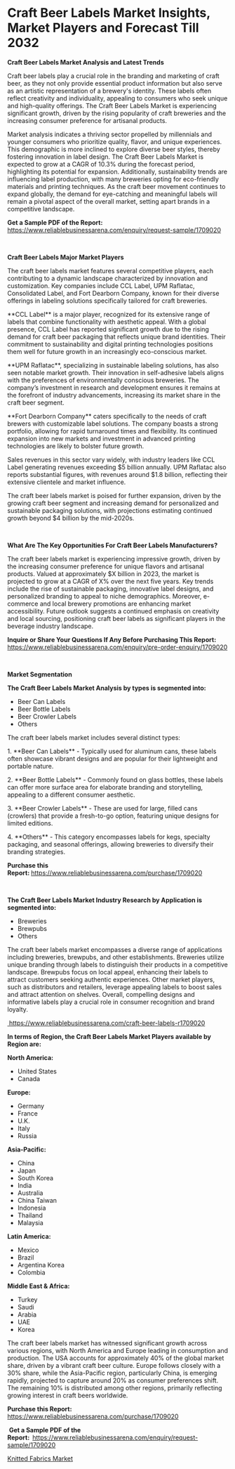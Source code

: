 <p><h1>Craft Beer Labels Market Insights, Market Players and Forecast Till 2032</h1></p><p><strong>Craft Beer Labels Market Analysis and Latest Trends</strong></p>
<p><p>Craft beer labels play a crucial role in the branding and marketing of craft beer, as they not only provide essential product information but also serve as an artistic representation of a brewery's identity. These labels often reflect creativity and individuality, appealing to consumers who seek unique and high-quality offerings. The Craft Beer Labels Market is experiencing significant growth, driven by the rising popularity of craft breweries and the increasing consumer preference for artisanal products.</p><p>Market analysis indicates a thriving sector propelled by millennials and younger consumers who prioritize quality, flavor, and unique experiences. This demographic is more inclined to explore diverse beer styles, thereby fostering innovation in label design. The Craft Beer Labels Market is expected to grow at a CAGR of 10.3% during the forecast period, highlighting its potential for expansion. Additionally, sustainability trends are influencing label production, with many breweries opting for eco-friendly materials and printing techniques. As the craft beer movement continues to expand globally, the demand for eye-catching and meaningful labels will remain a pivotal aspect of the overall market, setting apart brands in a competitive landscape.</p></p>
<p><strong>Get a Sample PDF of the Report:&nbsp;</strong> <a href="https://www.reliablebusinessarena.com/enquiry/request-sample/1709020?utm_campaign=2793&utm_medium=2&utm_source=Github&utm_content=ia&utm_term=31032025&utm_id=craft-beer-labels">https://www.reliablebusinessarena.com/enquiry/request-sample/1709020</a></p>
<p>&nbsp;</p>
<p><strong>Craft Beer Labels Major Market Players</strong></p>
<p><p>The craft beer labels market features several competitive players, each contributing to a dynamic landscape characterized by innovation and customization. Key companies include CCL Label, UPM Raflatac, Consolidated Label, and Fort Dearborn Company, known for their diverse offerings in labeling solutions specifically tailored for craft breweries.</p><p>**CCL Label** is a major player, recognized for its extensive range of labels that combine functionality with aesthetic appeal. With a global presence, CCL Label has reported significant growth due to the rising demand for craft beer packaging that reflects unique brand identities. Their commitment to sustainability and digital printing technologies positions them well for future growth in an increasingly eco-conscious market.</p><p>**UPM Raflatac**, specializing in sustainable labeling solutions, has also seen notable market growth. Their innovation in self-adhesive labels aligns with the preferences of environmentally conscious breweries. The company’s investment in research and development ensures it remains at the forefront of industry advancements, increasing its market share in the craft beer segment.</p><p>**Fort Dearborn Company** caters specifically to the needs of craft brewers with customizable label solutions. The company boasts a strong portfolio, allowing for rapid turnaround times and flexibility. Its continued expansion into new markets and investment in advanced printing technologies are likely to bolster future growth.</p><p>Sales revenues in this sector vary widely, with industry leaders like CCL Label generating revenues exceeding $5 billion annually. UPM Raflatac also reports substantial figures, with revenues around $1.8 billion, reflecting their extensive clientele and market influence.</p><p>The craft beer labels market is poised for further expansion, driven by the growing craft beer segment and increasing demand for personalized and sustainable packaging solutions, with projections estimating continued growth beyond $4 billion by the mid-2020s.</p></p>
<p>&nbsp;</p>
<p><strong>What Are The Key Opportunities For Craft Beer Labels Manufacturers?</strong></p>
<p><p>The craft beer labels market is experiencing impressive growth, driven by the increasing consumer preference for unique flavors and artisanal products. Valued at approximately $X billion in 2023, the market is projected to grow at a CAGR of X% over the next five years. Key trends include the rise of sustainable packaging, innovative label designs, and personalized branding to appeal to niche demographics. Moreover, e-commerce and local brewery promotions are enhancing market accessibility. Future outlook suggests a continued emphasis on creativity and local sourcing, positioning craft beer labels as significant players in the beverage industry landscape.</p></p>
<p><strong>Inquire or Share Your Questions If Any Before Purchasing This Report:</strong> <a href="https://www.reliablebusinessarena.com/enquiry/pre-order-enquiry/1709020?utm_campaign=2793&utm_medium=2&utm_source=Github&utm_content=ia&utm_term=31032025&utm_id=craft-beer-labels">https://www.reliablebusinessarena.com/enquiry/pre-order-enquiry/1709020</a></p>
<p>&nbsp;</p>
<p><strong>Market Segmentation</strong></p>
<p><strong>The Craft Beer Labels Market Analysis by types is segmented into:</strong></p>
<p><ul><li>Beer Can Labels</li><li>Beer Bottle Labels</li><li>Beer Crowler Labels</li><li>Others</li></ul></p>
<p><p>The craft beer labels market includes several distinct types: </p><p>1. **Beer Can Labels** - Typically used for aluminum cans, these labels often showcase vibrant designs and are popular for their lightweight and portable nature. </p><p>2. **Beer Bottle Labels** - Commonly found on glass bottles, these labels can offer more surface area for elaborate branding and storytelling, appealing to a different consumer aesthetic. </p><p>3. **Beer Crowler Labels** - These are used for large, filled cans (crowlers) that provide a fresh-to-go option, featuring unique designs for limited editions. </p><p>4. **Others** - This category encompasses labels for kegs, specialty packaging, and seasonal offerings, allowing breweries to diversify their branding strategies.</p></p>
<p><strong>Purchase this Report:&nbsp;</strong><a href="https://www.reliablebusinessarena.com/purchase/1709020?utm_campaign=2793&utm_medium=2&utm_source=Github&utm_content=ia&utm_term=31032025&utm_id=craft-beer-labels">https://www.reliablebusinessarena.com/purchase/1709020</a></p>
<p>&nbsp;</p>
<p><strong>The Craft Beer Labels Market Industry Research by Application is segmented into:</strong></p>
<p><ul><li>Breweries</li><li>Brewpubs</li><li>Others</li></ul></p>
<p><p>The craft beer labels market encompasses a diverse range of applications including breweries, brewpubs, and other establishments. Breweries utilize unique branding through labels to distinguish their products in a competitive landscape. Brewpubs focus on local appeal, enhancing their labels to attract customers seeking authentic experiences. Other market players, such as distributors and retailers, leverage appealing labels to boost sales and attract attention on shelves. Overall, compelling designs and informative labels play a crucial role in consumer recognition and brand loyalty.</p></p>
<p><a href="https://www.reliablebusinessarena.com/craft-beer-labels-r1709020?utm_campaign=2793&utm_medium=2&utm_source=Github&utm_content=ia&utm_term=31032025&utm_id=craft-beer-labels">&nbsp;https://www.reliablebusinessarena.com/craft-beer-labels-r1709020</a></p>
<p><strong>In terms of Region, the Craft Beer Labels Market Players available by Region are:</strong></p>
<p>
    <p> <strong> North America: </strong>
        <ul>
            <li>United States</li>
            <li>Canada</li>
        </ul>
        </p> 
    <p> <strong> Europe: </strong>
        <ul>
            <li>Germany</li>
            <li>France</li>
            <li>U.K.</li>
            <li>Italy</li>
            <li>Russia</li>
        </ul>
        </p> 
    <p> <strong> Asia-Pacific: </strong>
        <ul>
            <li>China</li>
            <li>Japan</li>
            <li>South Korea</li>
            <li>India</li>
            <li>Australia</li>
            <li>China Taiwan</li>
            <li>Indonesia</li>
            <li>Thailand</li>
            <li>Malaysia</li>
        </ul>
        </p> 
    <p> <strong> Latin America: </strong>
        <ul>
            <li>Mexico</li>
            <li>Brazil</li>
            <li>Argentina Korea</li>
            <li>Colombia</li>
        </ul>
        </p> 
    <p> <strong> Middle East & Africa: </strong>
        <ul>
            <li>Turkey</li>
            <li>Saudi</li>
            <li>Arabia</li>
            <li>UAE</li>
            <li>Korea</li>
        </ul>
    </p>
    </p>
<p><p>The craft beer labels market has witnessed significant growth across various regions, with North America and Europe leading in consumption and production. The USA accounts for approximately 40% of the global market share, driven by a vibrant craft beer culture. Europe follows closely with a 30% share, while the Asia-Pacific region, particularly China, is emerging rapidly, projected to capture around 20% as consumer preferences shift. The remaining 10% is distributed among other regions, primarily reflecting growing interest in craft beers worldwide.</p></p>
<p><strong>Purchase this Report: </strong><a href="https://www.reliablebusinessarena.com/purchase/1709020?utm_campaign=2793&utm_medium=2&utm_source=Github&utm_content=ia&utm_term=31032025&utm_id=craft-beer-labels">https://www.reliablebusinessarena.com/purchase/1709020</a></p>
<p>&nbsp;<strong>Get a Sample PDF of the Report:&nbsp;&nbsp;</strong><a href="https://www.reliablebusinessarena.com/enquiry/request-sample/1709020?utm_campaign=2793&utm_medium=2&utm_source=Github&utm_content=ia&utm_term=31032025&utm_id=craft-beer-labels">https://www.reliablebusinessarena.com/enquiry/request-sample/1709020</a></p>
<p><strong></strong></p>
<p><p><a href="https://github.com/ajayanhaizan/Market-Research-Report-List-1/blob/main/knitted-fabrics-market.md?utm_campaign=2793&utm_medium=2&utm_source=Github&utm_content=ia&utm_term=31032025&utm_id=craft-beer-labels">Knitted Fabrics Market</a></p></p>